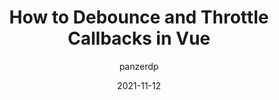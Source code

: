 ---
author: panzerdp
date: 2021-11-12
draft: true
tags:
  - vuejs
  - javascript
target_url: https://dmitripavlutin.com/vue-debounce-throttle/
title: How to Debounce and Throttle Callbacks in Vue
---